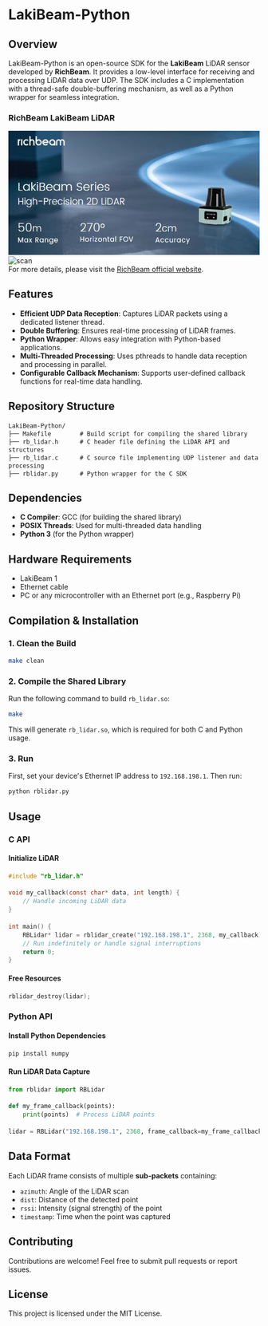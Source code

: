 # LakiBeam-Python

## Overview
LakiBeam-Python is an open-source SDK for the **LakiBeam** LiDAR sensor developed by **RichBeam**. It provides a low-level interface for receiving and processing LiDAR data over UDP. The SDK includes a C implementation with a thread-safe double-buffering mechanism, as well as a Python wrapper for seamless integration.

### RichBeam LakiBeam LiDAR
![LakiBeam LiDAR](./images/preview.jpeg)
![scan](./images/scan.gif)  
For more details, please visit the [RichBeam official website](https://www.richbeam.com/product/LakiBeam).
## Features
- **Efficient UDP Data Reception**: Captures LiDAR packets using a dedicated listener thread.
- **Double Buffering**: Ensures real-time processing of LiDAR frames.
- **Python Wrapper**: Allows easy integration with Python-based applications.
- **Multi-Threaded Processing**: Uses pthreads to handle data reception and processing in parallel.
- **Configurable Callback Mechanism**: Supports user-defined callback functions for real-time data handling.

## Repository Structure
```
LakiBeam-Python/
├── Makefile        # Build script for compiling the shared library
├── rb_lidar.h      # C header file defining the LiDAR API and structures
├── rb_lidar.c      # C source file implementing UDP listener and data processing
├── rblidar.py      # Python wrapper for the C SDK
```

## Dependencies
- **C Compiler**: GCC (for building the shared library)
- **POSIX Threads**: Used for multi-threaded data handling
- **Python 3** (for the Python wrapper)

## Hardware Requirements
- LakiBeam 1
- Ethernet cable
- PC or any microcontroller with an Ethernet port (e.g., Raspberry Pi)

## Compilation & Installation

### 1. Clean the Build
```sh
make clean
```

### 2. Compile the Shared Library
Run the following command to build `rb_lidar.so`:
```sh
make
```
This will generate `rb_lidar.so`, which is required for both C and Python usage.

### 3. Run

First, set your device's Ethernet IP address to `192.168.198.1`.
Then run:
```sh
python rblidar.py
```


## Usage
### C API
#### Initialize LiDAR
```c
#include "rb_lidar.h"

void my_callback(const char* data, int length) {
    // Handle incoming LiDAR data
}

int main() {
    RBLidar* lidar = rblidar_create("192.168.198.1", 2368, my_callback);
    // Run indefinitely or handle signal interruptions
    return 0;
}
```

#### Free Resources
```c
rblidar_destroy(lidar);
```

### Python API
#### Install Python Dependencies
```sh
pip install numpy
```

#### Run LiDAR Data Capture
```python
from rblidar import RBLidar

def my_frame_callback(points):
    print(points)  # Process LiDAR points

lidar = RBLidar("192.168.198.1", 2368, frame_callback=my_frame_callback)
```

## Data Format
Each LiDAR frame consists of multiple **sub-packets** containing:
- `azimuth`: Angle of the LiDAR scan
- `dist`: Distance of the detected point
- `rssi`: Intensity (signal strength) of the point
- `timestamp`: Time when the point was captured

## Contributing
Contributions are welcome! Feel free to submit pull requests or report issues.

## License
This project is licensed under the MIT License.